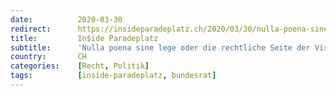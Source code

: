 ```yaml
---
date:          2020-03-30
redirect:      https://insideparadeplatz.ch/2020/03/30/nulla-poena-sine-lege-oder-die-rechtliche-seite-der-virusbekaempfung/
title:         In$ide Paradeplatz
subtitle:      'Nulla poena sine lege oder die rechtliche Seite der Virusbekämpfung'
country:       CH
categories:    [Recht, Politik]
tags:          [inside-paradeplatz, bundesrat]
---
```

